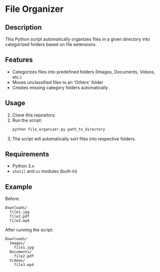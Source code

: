 # File Organizer

## Description
This Python script automatically organizes files in a given directory into categorized folders based on file extensions.

## Features
- Categorizes files into predefined folders (Images, Documents, Videos, etc.)
- Moves unclassified files to an 'Others' folder
- Creates missing category folders automatically

## Usage
1. Clone this repository.
2. Run the script:
   ```bash
   python file_organizer.py path_to_directory
   ```
3. The script will automatically sort files into respective folders.

## Requirements
- Python 3.x
- `shutil` and `os` modules (built-in)

## Example
Before:
```
Downloads/
  file1.jpg
  file2.pdf
  file3.mp4
```
After running the script:
```
Downloads/
  Images/
    file1.jpg
  Documents/
    file2.pdf
  Videos/
    file3.mp4
```

